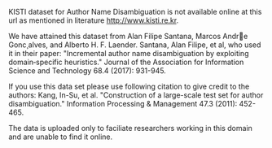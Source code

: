 KISTI dataset for Author Name Disambiguation is not available online at this url as mentioned in literature http://www.kisti.re.kr.

We have attained this dataset from Alan Filipe Santana, Marcos Andre Gonc¸alves, and Alberto H. F. Laender. 
Santana, Alan Filipe, et al, who used it in their paper: "Incremental author name disambiguation by exploiting domain‐specific heuristics." Journal of the Association for Information Science and Technology 68.4 (2017): 931-945.

If you use this data set please use following citation to give credit to the authors: Kang, In-Su, et al. "Construction of a large-scale test set for author disambiguation." Information Processing & Management 47.3 (2011): 452-465.

The data is uploaded only to faciliate researchers working in this domain and are unable to find it online.
